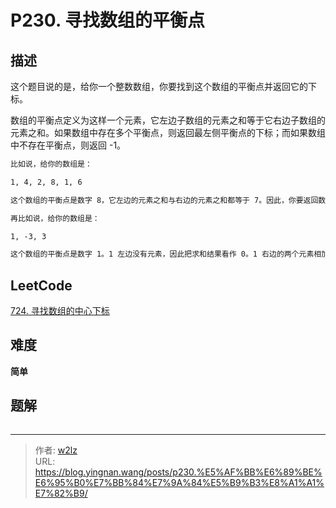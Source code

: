 # P230. 寻找数组的平衡点


<!--more-->

## 描述

这个题目说的是，给你一个整数数组，你要找到这个数组的平衡点并返回它的下标。

数组的平衡点定义为这样一个元素，它左边子数组的元素之和等于它右边子数组的元素之和。如果数组中存在多个平衡点，则返回最左侧平衡点的下标；而如果数组中不存在平衡点，则返回 -1。

```markdown
比如说，给你的数组是：

1, 4, 2, 8, 1, 6

这个数组的平衡点是数字 8，它左边的元素之和与右边的元素之和都等于 7。因此，你要返回数字 8 对应的下标，也就是 3。

再比如说，给你的数组是：

1, -3, 3

这个数组的平衡点是数字 1。1 左边没有元素，因此把求和结果看作 0。1 右边的两个元素相加也等于 0。因此，你要返回数字 1 对应的下标，也就是 0。
```

## LeetCode

[724. 寻找数组的中心下标](https://leetcode.cn/problems/find-pivot-index/description/)

## 难度

**简单**

## 题解

```java

```


---

> 作者: [w2lz](https://github.com/w2lz)  
> URL: https://blog.yingnan.wang/posts/p230.%E5%AF%BB%E6%89%BE%E6%95%B0%E7%BB%84%E7%9A%84%E5%B9%B3%E8%A1%A1%E7%82%B9/  

